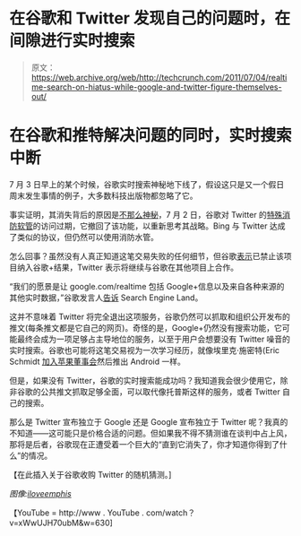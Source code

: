 # 在谷歌和 Twitter 发现自己的问题时，在间隙进行实时搜索

> 原文：<https://web.archive.org/web/http://techcrunch.com/2011/07/04/realtime-search-on-hiatus-while-google-and-twitter-figure-themselves-out/>

# 在谷歌和推特解决问题的同时，实时搜索中断

7 月 3 日早上的某个时候，谷歌实时搜索神秘地下线了，假设这只是又一个假日周末发生事情的例子，大多数科技出版物都忽略了它。

事实证明，其消失背后的原因是[不那么神秘](https://web.archive.org/web/20230204141651/http://searchengineland.com/as-deal-with-twitter-expires-google-realtime-search-goes-offline-84175)，7 月 2 日，谷歌对 Twitter 的[特殊消防软管](https://web.archive.org/web/20230204141651/https://techcrunch.com/2009/10/21/get-ready-for-the-firehose-search-is-about-to-get-realtime-real-fast/)的访问过期，它撤回了该功能，以重新思考其战略。Bing 与 Twitter 达成了类似的协议，但仍然可以使用消防水管。

怎么回事？虽然没有人真正知道这笔交易失败的任何细节，但谷歌[表示](https://web.archive.org/web/20230204141651/http://searchengineland.com/as-deal-with-twitter-expires-google-realtime-search-goes-offline-84175)已禁止该项目纳入谷歌+结果，Twitter 表示将继续与谷歌在其他项目上合作。

“我们的愿景是让 google.com/realtime 包括 Google+信息以及来自各种来源的其他实时数据，”谷歌发言人[告诉](https://web.archive.org/web/20230204141651/http://searchengineland.com/as-deal-with-twitter-expires-google-realtime-search-goes-offline-84175) Search Engine Land。

这并不意味着 Twitter 将完全退出这项服务，谷歌仍然可以抓取和组织公开发布的推文(每条推文都是它自己的网页)。奇怪的是，Google+仍然没有搜索功能，它可能最终会成为一项足够占主导地位的服务，以至于用户会想要没有 Twitter 噪音的实时搜索。谷歌也可能将这笔交易视为一次学习经历，就像埃里克·施密特(Eric Schmidt [加入苹果董事会](https://web.archive.org/web/20230204141651/http://www.apple.com/pr/library/2006/08/29Google-CEO-Dr-Eric-Schmidt-Joins-Apples-Board-of-Directors.html)然后推出 Android 一样。

但是，如果没有 Twitter，谷歌的实时搜索能成功吗？我知道我会很少使用它，除非谷歌的公共推文抓取足够全面，可以取代像托普斯这样的服务，或者 Twitter 自己的搜索。

那么是 Twitter 宣布独立于 Google 还是 Google 宣布独立于 Twitter 呢？我真的不知道——这可能只是价格合适的问题。但如果我不得不猜测谁在谈判中占上风，那将是后者，谷歌现在正遭受着一个巨大的“直到它消失了，你才知道你得到了什么”的情况。

【在此插入关于谷歌收购 Twitter 的随机猜测。]

*图像:[iloveemphis](https://web.archive.org/web/20230204141651/http://www.flickr.com/photos/ilovememphis/4832258410/)*

【YouTube = http://www . YouTube . com/watch？v=xWwUJH70ubM&w=630]